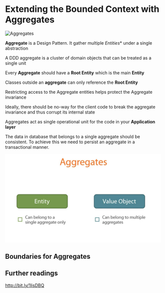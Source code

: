 # Extending the Bounded Context with Aggregates

![Aggregates](aggregates.png)

**Aggregate** is a Design Pattern. It gather multiple *Entities**
under a single abstraction

A DDD aggregate is a cluster of domain objects that can be treated as a single unit

Every **Aggregate** should have a **Root Entity** which is the main **Entity**

Classes outside an **aggregate** can only reference the **Root Entity**

Restricting access to the Aggregate entities helps protect the Aggregate invariance

Ideally, there should be no-way for the client code to break the aggregate invariance and thus corrupt its internal state

Aggregates act as single operational unit for the code in your **Application layer**

The data in database that belongs to a single aggregate should be consistent. To achieve this we need to persist an aggregate in a transactional manner.

![Entity vs ValueObject in Aggregate](entity-vs-value-object-in-aggregate.png)

## Boundaries for Aggregates

## Further readings

<http://bit.ly/1lisDBQ>
